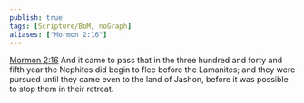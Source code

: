 ```yaml
---
publish: true
tags: [Scripture/BoM, noGraph]
aliases: ["Mormon 2:16"]
---
```

[Mormon 2:16](https://churchofjesuschrist.org/study/scriptures/bofm/morm/2?lang=eng&id=p16#p16) And it came to pass that in the three hundred and forty and fifth year the Nephites did begin to flee before the Lamanites; and they were pursued until they came even to the land of Jashon, before it was possible to stop them in their retreat.
